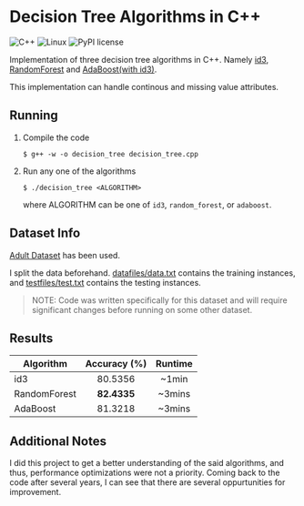 # Decision Tree Algorithms in C++

![C++](https://img.shields.io/badge/C%2B%2B-v14-blue.svg?style=flat&logo=c%2B%2B)
![Linux](https://svgshare.com/i/Zhy.svg)
![PyPI license](https://img.shields.io/github/license/sanchitsgupta/decision-tree-algorithms)

Implementation of three decision tree algorithms in C++. Namely [id3](https://en.wikipedia.org/wiki/ID3_algorithm), [RandomForest](https://en.wikipedia.org/wiki/Random_forest) and [AdaBoost(with id3)](https://en.wikipedia.org/wiki/AdaBoost).

This implementation can handle continous and missing value attributes.

## Running

1. Compile the code
    ```shell
    $ g++ -w -o decision_tree decision_tree.cpp
    ```
2. Run any one of the algorithms
    ```shell
    $ ./decision_tree <ALGORITHM>
    ```
    where ALGORITHM can be one of `id3`, `random_forest`, or `adaboost`.

## Dataset Info

[Adult Dataset](http://archive.ics.uci.edu/ml/datasets/Adult) has been used.

I split the data beforehand. [datafiles/data.txt](./datafiles/data.txt) contains the training instances, and
[testfiles/test.txt](./testfiles/test.txt) contains the testing instances.

> NOTE: Code was written specifically for this dataset and will require significant changes before running on some other dataset.

## Results

| Algorithm     | Accuracy (%)  | Runtime  |
| ------------- |:-------------:|:--------:|
| id3           | 80.5356       | ~1min    |
| RandomForest  | **82.4335**       | ~3mins   |
| AdaBoost      | 81.3218       | ~3mins   |

## Additional Notes

I did this project to get a better understanding of the said algorithms, and thus, performance optimizations were not a priority. Coming back to the code after several years, I can see that there are several oppurtunities for improvement.
